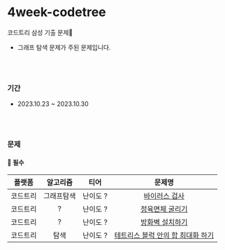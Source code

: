 # 4week-codetree
코드트리 삼성 기출 문제🥑  
- 그래프 탐색 문제가 주된 문제입니다. 
</br>
</br>

### 기간
- 2023.10.23 ~ 2023.10.30
</br>
</br>

### 문제
#### 📍 필수
|플랫폼|알고리즘|티어|문제명|
|:------:|:---:|:---:|:---:|
|코드트리|그래프탐색|난이도 ?|[바이러스 검사](https://www.codetree.ai/training-field/frequent-problems/problems/virus-detector/description?page=3&pageSize=20)|
|코드트리|?|난이도 ?|[정육면체 굴리기](https://www.codetree.ai/training-field/frequent-problems/problems/cube-rounding/description?page=3&pageSize=20)|
|코드트리|?|난이도 ?|[방화벽 설치하기](https://www.codetree.ai/training-field/frequent-problems/problems/firewall-installation/description?page=3&pageSize=20)|
|코드트리|탐색|난이도 ?|[테트리스 블럭 안의 합 최대화 하기](https://www.codetree.ai/training-field/frequent-problems/problems/max-sum-of-tetris-block/description?page=3&pageSize=20)|
</br>
